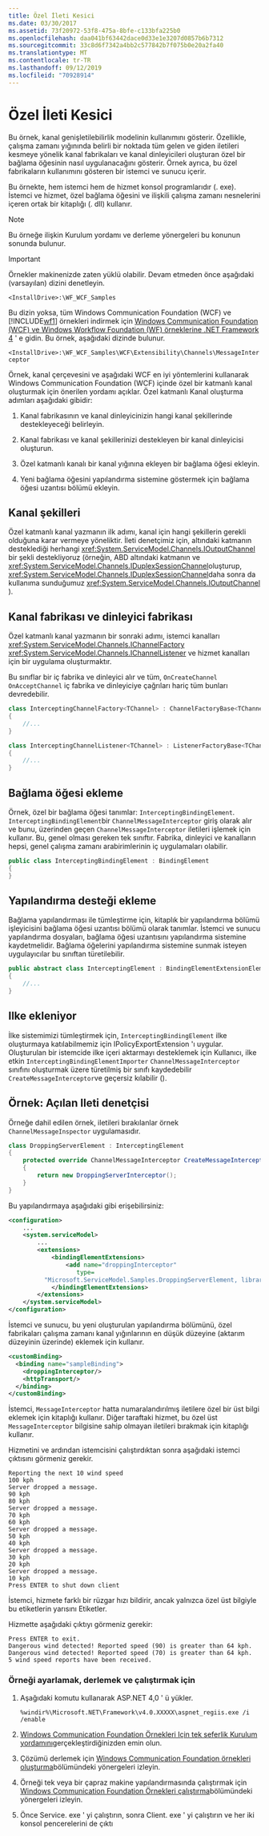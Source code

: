 ```yaml
---
title: Özel İleti Kesici
ms.date: 03/30/2017
ms.assetid: 73f20972-53f8-475a-8bfe-c133bfa225b0
ms.openlocfilehash: daa041bf63442dace0d33e1e3207d0857b6b7312
ms.sourcegitcommit: 33c8d6f7342a4bb2c577842b7f075b0e20a2fa40
ms.translationtype: MT
ms.contentlocale: tr-TR
ms.lasthandoff: 09/12/2019
ms.locfileid: "70928914"
---
```

# <a name="custom-message-interceptor"></a>Özel İleti Kesici
Bu örnek, kanal genişletilebilirlik modelinin kullanımını gösterir. Özellikle, çalışma zamanı yığınında belirli bir noktada tüm gelen ve giden iletileri kesmeye yönelik kanal fabrikaları ve kanal dinleyicileri oluşturan özel bir bağlama öğesinin nasıl uygulanacağını gösterir. Örnek ayrıca, bu özel fabrikaların kullanımını gösteren bir istemci ve sunucu içerir.  
  
 Bu örnekte, hem istemci hem de hizmet konsol programlarıdır (. exe). İstemci ve hizmet, özel bağlama öğesini ve ilişkili çalışma zamanı nesnelerini içeren ortak bir kitaplığı (. dll) kullanır.  
  
> [!NOTE]
> Bu örneğe ilişkin Kurulum yordamı ve derleme yönergeleri bu konunun sonunda bulunur.  
  
> [!IMPORTANT]
> Örnekler makinenizde zaten yüklü olabilir. Devam etmeden önce aşağıdaki (varsayılan) dizini denetleyin.  
>   
> `<InstallDrive>:\WF_WCF_Samples`  
>   
> Bu dizin yoksa, tüm Windows Communication Foundation (WCF) ve [!INCLUDE[wf1](../../../../includes/wf1-md.md)] örnekleri indirmek için [Windows Communication Foundation (WCF) ve Windows Workflow Foundation (WF) örneklerine .NET Framework 4](https://go.microsoft.com/fwlink/?LinkId=150780) ' e gidin. Bu örnek, aşağıdaki dizinde bulunur.  
>   
> `<InstallDrive>:\WF_WCF_Samples\WCF\Extensibility\Channels\MessageInterceptor`  
  
 Örnek, kanal çerçevesini ve aşağıdaki WCF en iyi yöntemlerini kullanarak Windows Communication Foundation (WCF) içinde özel bir katmanlı kanal oluşturmak için önerilen yordamı açıklar. Özel katmanlı Kanal oluşturma adımları aşağıdaki gibidir:  
  
1. Kanal fabrikasının ve kanal dinleyicinizin hangi kanal şekillerinde destekleyeceği belirleyin.  
  
2. Kanal fabrikası ve kanal şekillerinizi destekleyen bir kanal dinleyicisi oluşturun.  
  
3. Özel katmanlı kanalı bir kanal yığınına ekleyen bir bağlama öğesi ekleyin.  
  
4. Yeni bağlama öğesini yapılandırma sistemine göstermek için bağlama öğesi uzantısı bölümü ekleyin.  
  
## <a name="channel-shapes"></a>Kanal şekilleri  
 Özel katmanlı kanal yazmanın ilk adımı, kanal için hangi şekillerin gerekli olduğuna karar vermeye yöneliktir. İleti denetçimiz için, altındaki katmanın desteklediği herhangi <xref:System.ServiceModel.Channels.IOutputChannel> bir şekli destekliyoruz (örneğin, ABD altındaki katmanın ve <xref:System.ServiceModel.Channels.IDuplexSessionChannel>oluşturup, <xref:System.ServiceModel.Channels.IDuplexSessionChannel>daha sonra da kullanıma sunduğumuz <xref:System.ServiceModel.Channels.IOutputChannel> ).  
  
## <a name="channel-factory-and-listener-factory"></a>Kanal fabrikası ve dinleyici fabrikası  
 Özel katmanlı kanal yazmanın bir sonraki adımı, istemci kanalları <xref:System.ServiceModel.Channels.IChannelFactory> <xref:System.ServiceModel.Channels.IChannelListener> ve hizmet kanalları için bir uygulama oluşturmaktır.  
  
 Bu sınıflar bir iç fabrika ve dinleyici alır ve tüm, `OnCreateChannel` `OnAcceptChannel` iç fabrika ve dinleyiciye çağrıları hariç tüm bunları devredebilir.  
  
```csharp  
class InterceptingChannelFactory<TChannel> : ChannelFactoryBase<TChannel>  
{ 
    //... 
}

class InterceptingChannelListener<TChannel> : ListenerFactoryBase<TChannel>  
{ 
    //...
}  
```  
  
## <a name="adding-a-binding-element"></a>Bağlama öğesi ekleme  
 Örnek, özel bir bağlama öğesi tanımlar: `InterceptingBindingElement`. `InterceptingBindingElement`bir `ChannelMessageInterceptor` giriş olarak alır ve bunu, üzerinden geçen `ChannelMessageInterceptor` iletileri işlemek için kullanır. Bu, genel olması gereken tek sınıftır. Fabrika, dinleyici ve kanalların hepsi, genel çalışma zamanı arabirimlerinin iç uygulamaları olabilir.  
  
```csharp
public class InterceptingBindingElement : BindingElement 
{
}
```  
  
## <a name="adding-configuration-support"></a>Yapılandırma desteği ekleme  
 Bağlama yapılandırması ile tümleştirme için, kitaplık bir yapılandırma bölümü işleyicisini bağlama öğesi uzantısı bölümü olarak tanımlar. İstemci ve sunucu yapılandırma dosyaları, bağlama öğesi uzantısını yapılandırma sistemine kaydetmelidir. Bağlama öğelerini yapılandırma sistemine sunmak isteyen uygulayıcılar bu sınıftan türetilebilir.  
  
```csharp
public abstract class InterceptingElement : BindingElementExtensionElement 
{ 
    //... 
}
```  
  
## <a name="adding-policy"></a>Ilke ekleniyor  
 İlke sistemimizi tümleştirmek için, `InterceptingBindingElement` ilke oluşturmaya katılabilmemiz için IPolicyExportExtension 'ı uygular. Oluşturulan bir istemcide ilke içeri aktarmayı desteklemek için Kullanıcı, ilke etkin `InterceptingBindingElementImporter` `ChannelMessageInterceptor` sınıfını oluşturmak üzere türetilmiş bir sınıfı kaydedebilir `CreateMessageInterceptor`ve geçersiz kılabilir ().  
  
## <a name="example-droppable-message-inspector"></a>Örnek: Açılan Ileti denetçisi  
 Örneğe dahil edilen örnek, iletileri bırakılanlar örnek `ChannelMessageInspector` uygulamasıdır.  
  
```csharp  
class DroppingServerElement : InterceptingElement  
{  
    protected override ChannelMessageInterceptor CreateMessageInterceptor()  
    {  
        return new DroppingServerInterceptor();  
    }  
}  
```  
  
 Bu yapılandırmaya aşağıdaki gibi erişebilirsiniz:  
  
```xml  
<configuration>  
    ...  
    <system.serviceModel>  
        ...  
        <extensions>  
            <bindingElementExtensions>  
                <add name="droppingInterceptor"   
                   type=  
          "Microsoft.ServiceModel.Samples.DroppingServerElement, library"/>  
            </bindingElementExtensions>  
        </extensions>  
    </system.serviceModel>  
</configuration>  
```  
  
 İstemci ve sunucu, bu yeni oluşturulan yapılandırma bölümünü, özel fabrikaları çalışma zamanı kanal yığınlarının en düşük düzeyine (aktarım düzeyinin üzerinde) eklemek için kullanır.  
  
```xml  
<customBinding>  
  <binding name="sampleBinding">  
    <droppingInterceptor/>  
    <httpTransport/>  
  </binding>  
</customBinding>  
```  
  
 İstemci, `MessageInterceptor` hatta numaralandırılmış iletilere özel bir üst bilgi eklemek için kitaplığı kullanır. Diğer taraftaki hizmet, bu özel üst `MessageInterceptor` bilgisine sahip olmayan iletileri bırakmak için kitaplığı kullanır.  
  
 Hizmetini ve ardından istemcisini çalıştırdıktan sonra aşağıdaki istemci çıktısını görmeniz gerekir.  
  
```console  
Reporting the next 10 wind speed  
100 kph  
Server dropped a message.  
90 kph  
80 kph  
Server dropped a message.  
70 kph  
60 kph  
Server dropped a message.  
50 kph  
40 kph  
Server dropped a message.  
30 kph  
20 kph  
Server dropped a message.  
10 kph  
Press ENTER to shut down client  
```  
  
 İstemci, hizmete farklı bir rüzgar hızı bildirir, ancak yalnızca özel üst bilgiyle bu etiketlerin yarısını Etiketler.  
  
 Hizmette aşağıdaki çıktıyı görmeniz gerekir:  
  
```console  
Press ENTER to exit.  
Dangerous wind detected! Reported speed (90) is greater than 64 kph.  
Dangerous wind detected! Reported speed (70) is greater than 64 kph.  
5 wind speed reports have been received.  
```  
  
### <a name="to-set-up-build-and-run-the-sample"></a>Örneği ayarlamak, derlemek ve çalıştırmak için  
  
1. Aşağıdaki komutu kullanarak ASP.NET 4,0 ' ü yükler.  
  
    ```console  
    %windir%\Microsoft.NET\Framework\v4.0.XXXXX\aspnet_regiis.exe /i /enable  
    ```  
  
2. [Windows Communication Foundation Örnekleri Için tek seferlik Kurulum yordamını](../../../../docs/framework/wcf/samples/one-time-setup-procedure-for-the-wcf-samples.md)gerçekleştirdiğinizden emin olun.  
  
3. Çözümü derlemek için [Windows Communication Foundation örnekleri oluşturma](../../../../docs/framework/wcf/samples/building-the-samples.md)bölümündeki yönergeleri izleyin.  
  
4. Örneği tek veya bir çapraz makine yapılandırmasında çalıştırmak için [Windows Communication Foundation Örnekleri çalıştırma](../../../../docs/framework/wcf/samples/running-the-samples.md)bölümündeki yönergeleri izleyin.  
  
5. Önce Service. exe ' yi çalıştırın, sonra Client. exe ' yi çalıştırın ve her iki konsol pencerelerini de çıktı  
